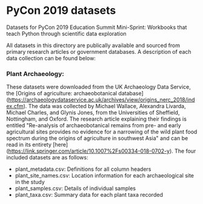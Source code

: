 # PyCon 2019 datasets
Datasets for PyCon 2019 Education Summit Mini-Sprint: Workbooks that teach Python through scientific data exploration

All datasets in this directory are publically available and sourced from primary research articles or government databases. A description of each data collection can be found below:

### Plant Archaeology:
These datasets were downloaded from the UK Archaeology Data Service, the [Origins of agriculture: archaeobotanical database] (https://archaeologydataservice.ac.uk/archives/view/origins_nerc_2018/index.cfm).
The data was collected by Michael Wallace, Alexandra Livarda, Michael Charles, and Glynis Jones, from the Universities of Sheffield, Nottingham, and Oxford. The research article explaining their findings is entitled "Re-analysis of archaeobotanical remains from pre- and early agricultural sites provides no evidence for a narrowing of the wild plant food spectrum during the origins of agriculture in southwest Asia" and can be read in its entirety [here] (https://link.springer.com/article/10.1007%2Fs00334-018-0702-y).
The four included datasets are as follows:
* plant_metadata.csv: Definitions for all column headers
* plant_site_names.csv: Location information for each archaeological site in the study
* plant_samples.csv: Details of individual samples
* plant_taxa.csv: Summary data for each plant taxa recorded
